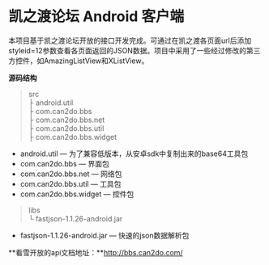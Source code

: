 # **凯之渡论坛 Android 客户端** #

本项目基于凯之渡论坛开放的接口开发完成。可通过在凯之渡各页面url后添加styleid=12参数查看各页面返回的JSON数据。项目中采用了一些经过修改的第三方控件，如AmazingListView和XListView。

**源码结构**<br>

> src<br>
> ├ android.util<br>
> ├ com.can2do.bbs<br>
> ├ com.can2do.bbs.net<br>
> ├ com.can2do.bbs.util<br>
> ├ com.can2do.bbs.widget<br>


- android.util — 为了兼容低版本，从安卓sdk中复制出来的base64工具包
- com.can2do.bbs — 界面包
- com.can2do.bbs.net — 网络包
- com.can2do.bbs.util — 工具包
- com.can2do.bbs.widget — 控件包

> libs<br>
> └ fastjson-1.1.26-android.jar<br>

- fastjson-1.1.26-android.jar — 快速的json数据解析包

**看雪开放的api文档地址：**http://bbs.can2do.com/

